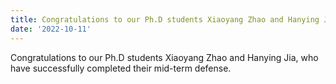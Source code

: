 ```yaml
---
title: Congratulations to our Ph.D students Xiaoyang Zhao and Hanying Jia, who have successfully completed their mid-term defense
date: '2022-10-11'
---
```

Congratulations to our Ph.D students Xiaoyang Zhao and Hanying Jia, who have successfully completed their mid-term defense.